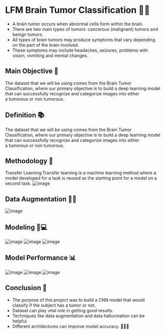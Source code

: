 # LFM Brain Tumor Classification 🧠🔬

* A brain tumor occurs when abnormal cells form within the brain.
* There are two main types of tumors: cancerous (malignant) tumors and benign tumors.
* All types of brain tumors may produce symptoms that vary depending on the part of the brain involved.
* These symptoms may include headaches, seizures, problems with vision, vomiting and mental changes.

## Main Objective 🎯

The dataset that we will be using comes from the Brain Tumor Classification, where our primary objective is to build a deep learning model that can successfully recognize and categorize images into either a tumorous or non tumorous.

## Definition 📚

The dataset that we will be using comes from the Brain Tumor Classification, where our primary objective is to build a deep learning model that can successfully recognize and categorize images into either a tumorous or non tumorous.

## Methodology 📝

Transfer Learning:Transfer learning is a machine learning method where a model developed for a task is reused as the starting point for a model on a second task.
![image](https://user-images.githubusercontent.com/52135942/212910180-cf447f9a-6be1-4974-8ab8-c361841afd9e.png)

## Data Augmentation 📸🔄

![image](https://user-images.githubusercontent.com/52135942/212910276-3acd379c-23ee-475c-bc59-d5489dda226d.png)

## Modeling 🧠💻

![image](https://user-images.githubusercontent.com/52135942/212910381-0451e712-8644-40f7-965a-55ee208045c0.png)
![image](https://user-images.githubusercontent.com/52135942/212910401-84baf8d6-c349-426f-9f89-bd329ccae0dc.png)
![image](https://user-images.githubusercontent.com/52135942/212910419-57c84f57-1df9-48c9-898d-56b5dbaeb4d5.png)

## Model Performance 📊

![image](https://user-images.githubusercontent.com/52135942/212910519-34262688-bd24-4a7b-aeb7-d590a4634cab.png)
![image](https://user-images.githubusercontent.com/52135942/212910561-813e7acf-f992-4fa2-a411-4f257ea19ec3.png)
![image](https://user-images.githubusercontent.com/52135942/212910582-1548a49c-3f15-4507-bf2d-e3a1a42b1004.png)

## Conclusion 📝

* The purpose of this project was to build a CNN model that would classify if the subject has a tumor or not.
* Dataset can play vital role in getting good results.
* Techniques like data augmentation and data hallucination can be helpful.
* Different architectures can improve model accuracy. 🧠💪🔬















